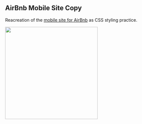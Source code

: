 ## AirBnb Mobile Site Copy
Reacreation of the [mobile site for AirBnb](https://andothergames.github.io/airbnbCopy/) as CSS styling practice.

<img src="https://github.com/andothergames/airbnbCopy/blob/main/airbnbMobileScreencapture.png?raw=true" width="300">
